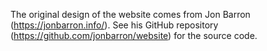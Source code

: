 The original design of the website comes from Jon Barron (https://jonbarron.info/). See his GitHub repository (https://github.com/jonbarron/website) for the source code.